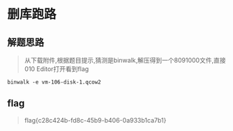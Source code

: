# 删库跑路

## 解题思路

> 从下载附件,根据题目提示,猜测是binwalk,解压得到一个8091000文件,直接010 Editor打开看到flag

```
binwalk -e vm-106-disk-1.qcow2
```

## flag

> flag{c28c424b-fd8c-45b9-b406-0a933b1ca7b1}
